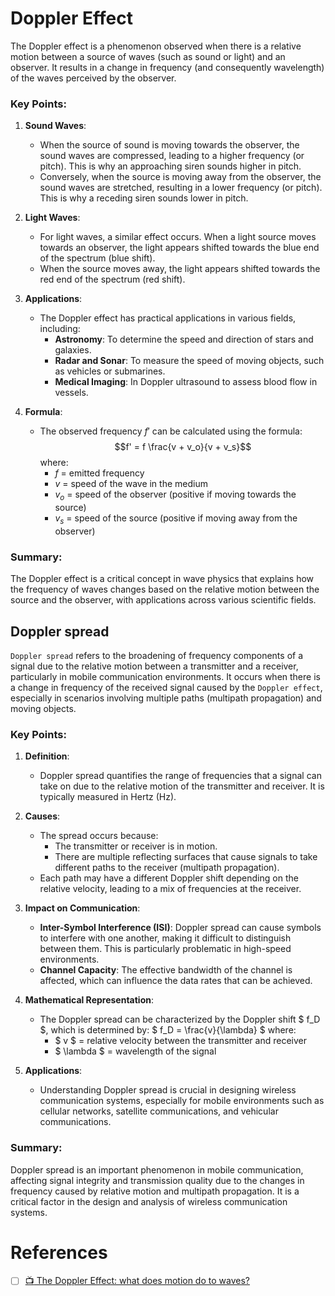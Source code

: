 # Doppler Effect

The Doppler effect is a phenomenon observed when there is a relative motion between a source of waves (such as sound or light) and an observer. It results in a change in frequency (and consequently wavelength) of the waves perceived by the observer.

### Key Points:

1. **Sound Waves**:
   - When the source of sound is moving towards the observer, the sound waves are compressed, leading to a higher frequency (or pitch). This is why an approaching siren sounds higher in pitch.
   - Conversely, when the source is moving away from the observer, the sound waves are stretched, resulting in a lower frequency (or pitch). This is why a receding siren sounds lower in pitch.

2. **Light Waves**:
   - For light waves, a similar effect occurs. When a light source moves towards an observer, the light appears shifted towards the blue end of the spectrum (blue shift).
   - When the source moves away, the light appears shifted towards the red end of the spectrum (red shift).

3. **Applications**:
   - The Doppler effect has practical applications in various fields, including:
     - **Astronomy**: To determine the speed and direction of stars and galaxies.
     - **Radar and Sonar**: To measure the speed of moving objects, such as vehicles or submarines.
     - **Medical Imaging**: In Doppler ultrasound to assess blood flow in vessels.

4. **Formula**:
   - The observed frequency $f'$ can be calculated using the formula:
     $$f' = f \frac{v + v_o}{v + v_s}$$
     where:
     - $f$ = emitted frequency
     - $v$ = speed of the wave in the medium
     - $v_o$ = speed of the observer (positive if moving towards the source)
     - $v_s$ = speed of the source (positive if moving away from the observer)

### Summary:
The Doppler effect is a critical concept in wave physics that explains how the frequency of waves changes based on the relative motion between the source and the observer, with applications across various scientific fields.

## Doppler spread

`Doppler spread` refers to the broadening of frequency components of a signal due to the relative motion between a transmitter and a receiver, particularly in mobile communication environments. It occurs when there is a change in frequency of the received signal caused by the `Doppler effect`, especially in scenarios involving multiple paths (multipath propagation) and moving objects.

### Key Points:

1. **Definition**:
   - Doppler spread quantifies the range of frequencies that a signal can take on due to the relative motion of the transmitter and receiver. It is typically measured in Hertz (Hz).

2. **Causes**:
   - The spread occurs because:
     - The transmitter or receiver is in motion.
     - There are multiple reflecting surfaces that cause signals to take different paths to the receiver (multipath propagation).
   - Each path may have a different Doppler shift depending on the relative velocity, leading to a mix of frequencies at the receiver.

3. **Impact on Communication**:
   - **Inter-Symbol Interference (ISI)**: Doppler spread can cause symbols to interfere with one another, making it difficult to distinguish between them. This is particularly problematic in high-speed environments.
   - **Channel Capacity**: The effective bandwidth of the channel is affected, which can influence the data rates that can be achieved.

4. **Mathematical Representation**:
   - The Doppler spread can be characterized by the Doppler shift $ f_D $, which is determined by:
     $
     f_D = \frac{v}{\lambda}
     $
     where:
     - $ v $ = relative velocity between the transmitter and receiver
     - $ \lambda $ = wavelength of the signal

5. **Applications**:
   - Understanding Doppler spread is crucial in designing wireless communication systems, especially for mobile environments such as cellular networks, satellite communications, and vehicular communications.

### Summary:
Doppler spread is an important phenomenon in mobile communication, affecting signal integrity and transmission quality due to the changes in frequency caused by relative motion and multipath propagation. It is a critical factor in the design and analysis of wireless communication systems.

# References

- [ ] [:tv: The Doppler Effect: what does motion do to waves?](https://www.youtube.com/watch?v=h4OnBYrbCjY)
